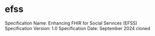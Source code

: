 # efss
Specification Name: Enhancing FHIR for Social Services (EFSS)
Specification Version: 1.0
Specification Date: September 2024
cloned
